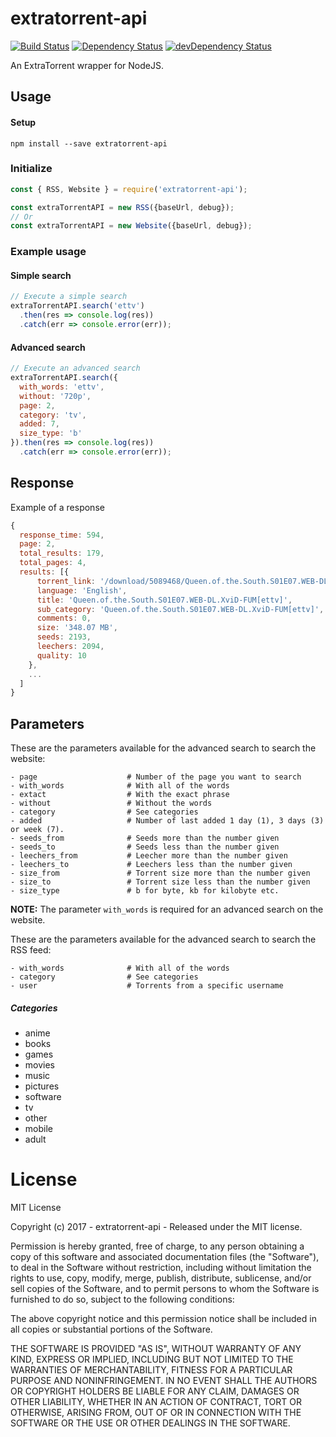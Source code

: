 # extratorrent-api

[![Build Status](https://travis-ci.org/ChrisAlderson/extratorrent-api.svg?branch=master)](https://travis-ci.org/ChrisAlderson/extratorrent-api)
[![Dependency Status](https://david-dm.org/ChrisAlderson/extratorrent-api.svg)](https://david-dm.org/ChrisAlderson/extratorrent-api)
[![devDependency Status](https://david-dm.org/ChrisAlderson/extratorrent-api/dev-status.svg)](https://david-dm.org/ChrisAlderson/extratorrent-api#info=devDependencies)

An ExtraTorrent wrapper for NodeJS.

## Usage

#### Setup
```
npm install --save extratorrent-api
```

### Initialize
```js
const { RSS, Website } = require('extratorrent-api');

const extraTorrentAPI = new RSS({baseUrl, debug});
// Or
const extraTorrentAPI = new Website({baseUrl, debug});
```

### Example usage

#### Simple search
```js
// Execute a simple search
extraTorrentAPI.search('ettv')
  .then(res => console.log(res))
  .catch(err => console.error(err));

```

#### Advanced search
```js
// Execute an advanced search
extraTorrentAPI.search({
  with_words: 'ettv',
  without: '720p',
  page: 2,
  category: 'tv',
  added: 7,
  size_type: 'b'
}).then(res => console.log(res))
  .catch(err => console.error(err));
```

## Response

Example of a response
```js
{
  response_time: 594,
  page: 2,
  total_results: 179,
  total_pages: 4,
  results: [{
      torrent_link: '/download/5089468/Queen.of.the.South.S01E07.WEB-DL.XviD-FUM%5Bettv%5D.torrent',
      language: 'English',
      title: 'Queen.of.the.South.S01E07.WEB-DL.XviD-FUM[ettv]',
      sub_category: 'Queen.of.the.South.S01E07.WEB-DL.XviD-FUM[ettv]',
      comments: 0,
      size: '348.07 MB',
      seeds: 2193,
      leechers: 2094,
      quality: 10
    },
    ...
  ]
}
```

## Parameters

These are the parameters available for the advanced search to search the website:
```
- page                    # Number of the page you want to search
- with_words              # With all of the words
- extact                  # With the exact phrase
- without                 # Without the words
- category                # See categories
- added                   # Number of last added 1 day (1), 3 days (3) or week (7).
- seeds_from              # Seeds more than the number given
- seeds_to                # Seeds less than the number given
- leechers_from           # Leecher more than the number given
- leechers_to             # Leechers less than the number given
- size_from               # Torrent size more than the number given
- size_to                 # Torrent size less than the number given
- size_type               # b for byte, kb for kilobyte etc.
```

**NOTE:** The parameter `with_words` is required for an advanced search on the website.

These are the parameters available for the advanced search to search the RSS feed:
```
- with_words              # With all of the words
- category                # See categories
- user                    # Torrents from a specific username
```

##### Categories

 - anime
 - books
 - games
 - movies
 - music
 - pictures
 - software
 - tv
 - other
 - mobile
 - adult

# License

MIT License

Copyright (c) 2017 - extratorrent-api - Released under the MIT license.

Permission is hereby granted, free of charge, to any person obtaining a copy
of this software and associated documentation files (the "Software"), to deal
in the Software without restriction, including without limitation the rights
to use, copy, modify, merge, publish, distribute, sublicense, and/or sell
copies of the Software, and to permit persons to whom the Software is
furnished to do so, subject to the following conditions:

The above copyright notice and this permission notice shall be included in all
copies or substantial portions of the Software.

THE SOFTWARE IS PROVIDED "AS IS", WITHOUT WARRANTY OF ANY KIND, EXPRESS OR
IMPLIED, INCLUDING BUT NOT LIMITED TO THE WARRANTIES OF MERCHANTABILITY,
FITNESS FOR A PARTICULAR PURPOSE AND NONINFRINGEMENT. IN NO EVENT SHALL THE
AUTHORS OR COPYRIGHT HOLDERS BE LIABLE FOR ANY CLAIM, DAMAGES OR OTHER
LIABILITY, WHETHER IN AN ACTION OF CONTRACT, TORT OR OTHERWISE, ARISING FROM,
OUT OF OR IN CONNECTION WITH THE SOFTWARE OR THE USE OR OTHER DEALINGS IN THE
SOFTWARE.
